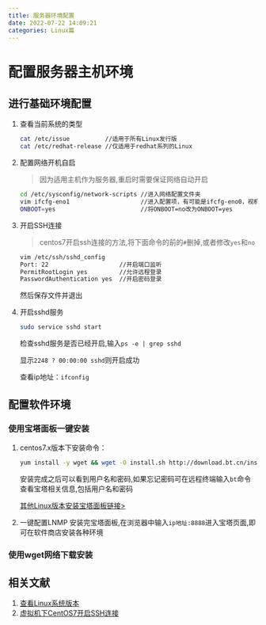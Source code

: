```yaml
---
title: 服务器环境配置
date: 2022-07-22 14:09:21
categories: Linux篇
---
```

# 配置服务器主机环境

## 进行基础环境配置

1. 查看当前系统的类型

    ```bash
    cat /etc/issue          //适用于所有Linux发行版
    cat /etc/redhat-release //仅适用于redhat系列的Linux
    ```

2. 配置网络开机自启

    > 因为适用主机作为服务器,重启时需要保证网络自动开启

    ```bash
    cd /etc/sysconfig/network-scripts //进入网络配置文件夹
    vim ifcfg-eno1                    //进入配置项，有可能是ifcfg-eno0，视机器不同
    ONBOOT=yes                        //将ONBOOT=no改为ONBOOT=yes
    ```

3. 开启SSH连接
    > centos7开启ssh连接的方法,将下面命令的前的`#`删掉,或者修改`yes`和`no`

    ```bash
    vim /etc/ssh/sshd_config
    Port: 22                    //开启端口监听
    PermitRootLogin yes         //允许远程登录
    PasswordAuthentication yes  //开启密码登录
    ```

    然后保存文件并退出

4. 开启sshd服务

    ```bash
    sudo service sshd start
    ```

    检查sshd服务是否已经开启,输入`ps -e | grep sshd`

    显示`2248 ? 00:00:00 sshd`则开启成功

    查看ip地址：`ifconfig`

## 配置软件环境

### 使用宝塔面板一键安装

1. centos7.x版本下安装命令：

    ```bash
    yum install -y wget && wget -O install.sh http://download.bt.cn/install/install_6.0.sh && sh install.sh
    ```

    安装完成之后可以看到用户名和密码,如果忘记密码可在远程终端输入`bt`命令查看宝塔相关信息,包括用户名和密码

    [其他Linux版本安装宝塔面板链接>](https://www.bt.cn/bbs/thread-19376-1-1.html)

2. 一键配置LNMP
    安装完宝塔面板,在浏览器中输入`ip地址:8888`进入宝塔页面,即可在软件商店安装各种环境

### 使用wget网络下载安装

## 相关文献

1. [查看Linux系统版本](https://www.cnblogs.com/wzk-0000/p/7483262.html)
2. [虚拟机下CentOS7开启SSH连接](https://blog.csdn.net/trackle400/article/details/52755571)
